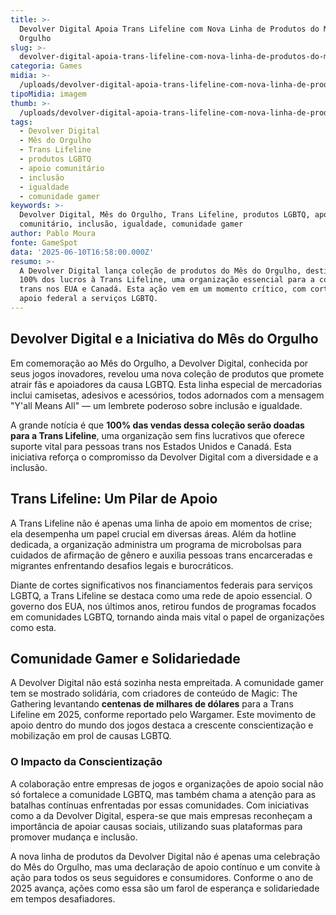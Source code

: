 ```yaml
---
title: >-
  Devolver Digital Apoia Trans Lifeline com Nova Linha de Produtos do Mês do
  Orgulho
slug: >-
  devolver-digital-apoia-trans-lifeline-com-nova-linha-de-produtos-do-ms-do-orgulho
categoria: Games
midia: >-
  /uploads/devolver-digital-apoia-trans-lifeline-com-nova-linha-de-produtos-do-ms-do-orgulho-thumb.jpg
tipoMidia: imagem
thumb: >-
  /uploads/devolver-digital-apoia-trans-lifeline-com-nova-linha-de-produtos-do-ms-do-orgulho-thumb.jpg
tags:
  - Devolver Digital
  - Mês do Orgulho
  - Trans Lifeline
  - produtos LGBTQ
  - apoio comunitário
  - inclusão
  - igualdade
  - comunidade gamer
keywords: >-
  Devolver Digital, Mês do Orgulho, Trans Lifeline, produtos LGBTQ, apoio
  comunitário, inclusão, igualdade, comunidade gamer
author: Pablo Moura
fonte: GameSpot
data: '2025-06-10T16:58:00.000Z'
resumo: >-
  A Devolver Digital lança coleção de produtos do Mês do Orgulho, destinando
  100% dos lucros à Trans Lifeline, uma organização essencial para a comunidade
  trans nos EUA e Canadá. Esta ação vem em um momento crítico, com cortes no
  apoio federal a serviços LGBTQ.
---
```


## Devolver Digital e a Iniciativa do Mês do Orgulho

Em comemoração ao Mês do Orgulho, a Devolver Digital, conhecida por seus jogos inovadores, revelou uma nova coleção de produtos que promete atrair fãs e apoiadores da causa LGBTQ. Esta linha especial de mercadorias inclui camisetas, adesivos e acessórios, todos adornados com a mensagem "Y'all Means All" — um lembrete poderoso sobre inclusão e igualdade.

A grande notícia é que **100% das vendas dessa coleção serão doadas para a Trans Lifeline**, uma organização sem fins lucrativos que oferece suporte vital para pessoas trans nos Estados Unidos e Canadá. Esta iniciativa reforça o compromisso da Devolver Digital com a diversidade e a inclusão.

## Trans Lifeline: Um Pilar de Apoio

A Trans Lifeline não é apenas uma linha de apoio em momentos de crise; ela desempenha um papel crucial em diversas áreas. Além da hotline dedicada, a organização administra um programa de microbolsas para cuidados de afirmação de gênero e auxilia pessoas trans encarceradas e migrantes enfrentando desafios legais e burocráticos.

Diante de cortes significativos nos financiamentos federais para serviços LGBTQ, a Trans Lifeline se destaca como uma rede de apoio essencial. O governo dos EUA, nos últimos anos, retirou fundos de programas focados em comunidades LGBTQ, tornando ainda mais vital o papel de organizações como esta.

## Comunidade Gamer e Solidariedade

A Devolver Digital não está sozinha nesta empreitada. A comunidade gamer tem se mostrado solidária, com criadores de conteúdo de Magic: The Gathering levantando **centenas de milhares de dólares** para a Trans Lifeline em 2025, conforme reportado pelo Wargamer. Este movimento de apoio dentro do mundo dos jogos destaca a crescente conscientização e mobilização em prol de causas LGBTQ.

### O Impacto da Conscientização

A colaboração entre empresas de jogos e organizações de apoio social não só fortalece a comunidade LGBTQ, mas também chama a atenção para as batalhas contínuas enfrentadas por essas comunidades. Com iniciativas como a da Devolver Digital, espera-se que mais empresas reconheçam a importância de apoiar causas sociais, utilizando suas plataformas para promover mudança e inclusão.

A nova linha de produtos da Devolver Digital não é apenas uma celebração do Mês do Orgulho, mas uma declaração de apoio contínuo e um convite à ação para todos os seus seguidores e consumidores. Conforme o ano de 2025 avança, ações como essa são um farol de esperança e solidariedade em tempos desafiadores.
